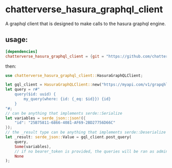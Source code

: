 # chatterverse_hasura_graphql_client

A graphql client that is designed to make calls to the hasura graphql engine.

## usage:

```toml
[dependencies]
chatterverse_hasura_graphql_client = {git = "https://github.com/chatterverse-ai/hasura-graphql-client.git"}
```

then:

```rust
use chatterverse_hasura_graphql_client::HasuraGraphQLClient;

let gql_client = HasuraGraphQLClient::new("https://myapi.com/v1/grapqhl", "my_hasura_admin_secret");
let query = r#"
    query($id: uuid) {
        my_query(where: {id: {_eq: $id}}) {id}
    }
"#;
// can be anything that implements serde::Serialize
let variables = serde_json::json!({
    "id": "25B75811-6866-4081-AF69-2BD27756D66C"
});
// the _result type can be anything that implements serde::Deserialize
let _result: serde_json::Value = gql_client.post_query(
    query,
    Some(variables),
    // if no bearer_token is provided, the queries will be ran as admin via the x-hasura-admin-secret
    None
);
```